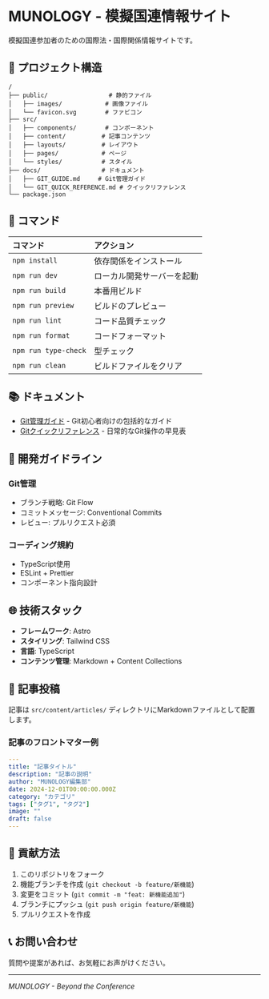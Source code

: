# MUNOLOGY - 模擬国連情報サイト

模擬国連参加者のための国際法・国際関係情報サイトです。

## 🚀 プロジェクト構造

```
/
├── public/                 # 静的ファイル
│   ├── images/            # 画像ファイル
│   └── favicon.svg        # ファビコン
├── src/
│   ├── components/        # コンポーネント
│   ├── content/          # 記事コンテンツ
│   ├── layouts/          # レイアウト
│   ├── pages/            # ページ
│   └── styles/           # スタイル
├── docs/                 # ドキュメント
│   ├── GIT_GUIDE.md     # Git管理ガイド
│   └── GIT_QUICK_REFERENCE.md # クイックリファレンス
└── package.json
```

## 🧞 コマンド

| コマンド | アクション |
| :------- | :--------- |
| `npm install` | 依存関係をインストール |
| `npm run dev` | ローカル開発サーバーを起動 |
| `npm run build` | 本番用ビルド |
| `npm run preview` | ビルドのプレビュー |
| `npm run lint` | コード品質チェック |
| `npm run format` | コードフォーマット |
| `npm run type-check` | 型チェック |
| `npm run clean` | ビルドファイルをクリア |

## 📚 ドキュメント

- [Git管理ガイド](./docs/GIT_GUIDE.md) - Git初心者向けの包括的なガイド
- [Gitクイックリファレンス](./docs/GIT_QUICK_REFERENCE.md) - 日常的なGit操作の早見表

## 🎯 開発ガイドライン

### Git管理
- ブランチ戦略: Git Flow
- コミットメッセージ: Conventional Commits
- レビュー: プルリクエスト必須

### コーディング規約
- TypeScript使用
- ESLint + Prettier
- コンポーネント指向設計

## 🌐 技術スタック

- **フレームワーク**: Astro
- **スタイリング**: Tailwind CSS
- **言語**: TypeScript
- **コンテンツ管理**: Markdown + Content Collections

## 📝 記事投稿

記事は `src/content/articles/` ディレクトリにMarkdownファイルとして配置します。

### 記事のフロントマター例
```yaml
---
title: "記事タイトル"
description: "記事の説明"
author: "MUNOLOGY編集部"
date: 2024-12-01T00:00:00.000Z
category: "カテゴリ"
tags: ["タグ1", "タグ2"]
image: ""
draft: false
---
```

## 🤝 貢献方法

1. このリポジトリをフォーク
2. 機能ブランチを作成 (`git checkout -b feature/新機能`)
3. 変更をコミット (`git commit -m "feat: 新機能追加"`)
4. ブランチにプッシュ (`git push origin feature/新機能`)
5. プルリクエストを作成

## 📞 お問い合わせ

質問や提案があれば、お気軽にお声がけください。

---

*MUNOLOGY - Beyond the Conference*
